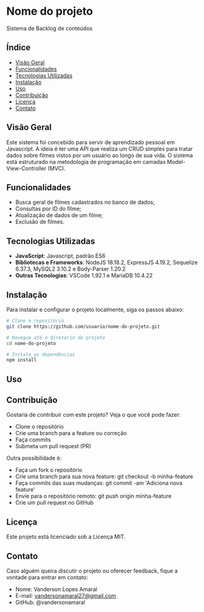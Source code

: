 # Nome do projeto

Sistema de Backlog de conteúdos

## Índice

- [Visão Geral](#visão-geral)
- [Funcionalidades](#funcionalidades)
- [Tecnologias Utilizadas](#tecnologias-utilizadas)
- [Instalação](#instalação)
- [Uso](#uso)
- [Contribuição](#contribuição)
- [Licença](#licença)
- [Contato](#contato)

## Visão Geral

Este sistema foi concebido para servir de aprendizado pessoal em Javascript. A ideia é ter uma API que realiza um CRUD simples para tratar dados sobre filmes vistos por um usuário ao longo de sua vida. O sistema está estruturado na metodologia de programação em camadas Model-View-Controller (MVC).

## Funcionalidades

- Busca geral de filmes cadastrados no banco de dados;
- Consultas por ID do filme;
- Atualização de dados de um filme;
- Exclusão de filmes.

## Tecnologias Utilizadas

- **JavaScript**: Javascript, padrão ES6
- **Bibliotecas e Frameworks**: NodeJS 18.18.2, ExpressJS 4.19.2, Sequelize 6.37.3, MySQL2 3.10.2 e Body-Parser 1.20.2
- **Outras Tecnologias**: VSCode 1.92.1 e MariaDB 10.4.22

## Instalação

Para instalar e configurar o projeto localmente, siga os passos abaixo:

```bash
# Clone o repositório
git clone https://github.com/usuario/nome-do-projeto.git
```

```bash
# Navegue até o diretório do projeto
cd nome-do-projeto
```

```bash
# Instale as dependências
npm install
```

## Uso

## Contribuição

Gostaria de contribuir com este projeto? Veja o que você pode fazer:

- Clone o repositório
- Crie uma branch para a feature ou correção
- Faça commits
- Submeta um pull request (PR)

Outra possibilidade é:

- Faça um fork o repositório
- Crie uma branch para sua nova feature: git checkout -b minha-feature
- Faça commits das suas mudanças: git commit -am 'Adiciona nova feature'
- Envie para o repositório remoto: git push origin minha-feature
- Crie um pull request no GitHub

## Licença

Este projeto está licenciado sob a Licença MIT.

## Contato

Caso alguém queira discutir o projeto ou oferecer feedback, fique a vontade para entrar em contato:

- Nome: Vanderson Lopes Amaral
- E-mail: vandersonamaral27@gmail.com
- GitHub: @vandersonamaral
